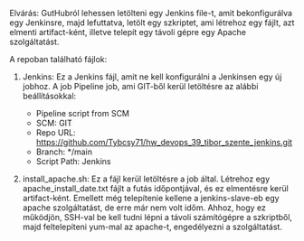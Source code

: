 Elvárás:
GutHubról lehessen letölteni egy Jenkins file-t, amit bekonfigurálva egy Jenkinsre, majd lefuttatva, letölt egy szkriptet, ami létrehoz egy fájlt, azt elmenti artifact-ként, illetve telepít egy távoli gépre egy Apache szolgáltatást.

A repoban található fájlok:
1. Jenkins: Ez a Jenkins fájl, amit ne kell konfigurálni a Jenkinsen egy új jobhoz. A job Pipeline job, ami GIT-ből kerül letöltésre az alábbi beállításokkal:
    - Pipeline script from SCM
    - SCM: GIT
    - Repo URL: https://github.com/Tybcsy71/hw_devops_39_tibor_szente_jenkins.git
    - Branch: */main
    - Script Path: Jenkins

2. install_apache.sh: Ez a fájl kerül letöltésre a job által. Létrehoz egy apache_install_date.txt fájlt a futás időpontjával, és ez elmentésre kerül artifact-ként.
    Emellett még telepítenie kellene a jenkins-slave-eb egy apache szolgáltatást, de erre már nem volt időm. Ahhoz, hogy ez működjön, SSH-val be kell tudni lépni a távoli számítógépre a szkriptből, majd feltelepíteni yum-mal az apache-t, engedélyezni a szolgáltatást. 